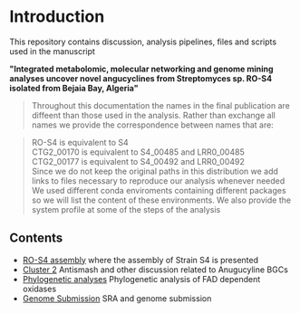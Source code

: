 # Introduction

This repository contains discussion, analysis pipelines, files and scripts used in the manuscript

**"Integrated metabolomic, molecular networking and genome mining analyses uncover novel angucyclines from Streptomyces sp. RO-S4 isolated from Bejaia Bay, Algeria"**

> Throughout this documentation the names in the final publication are diffeent than those used in the analysis.  Rather than exchange all names we provide the correspondence between names that are:

> RO-S4 is equivalent to S4  
> CTG2\_00170 is equivalent to S4\_00485 and LRR0\_00485  
> CTG2\_00177 is equivalent to S4\_00492 and LRR0\_00492  
> Since we do not keep the original paths in this distribution we add links to files necessary to reproduce our analysis whenever needed  
> We used different conda enviroments containing different packages so we will list the content of these environments. We also provide the system profile at some of the steps of the analysis  

## Contents

- [RO-S4 assembly](https://github.com/suzumar/ROS4_manus/blob/main/files/S4.md) where the assembly of Strain S4 is presented
- [Cluster 2](https://github.com/suzumar/ROS4_manus/blob/main/files/cluster2.md) Antismash and other discussion related to Anugucyline BGCs 
- [Phylogenetic analyses](https://github.com/suzumar/ROS4_manus/blob/main/files/phylo.md) Phylogenetic analysis of FAD dependent oxidases
- [Genome Submission](https://github.com/suzumar/ROS4_manus/blob/main/files/subm.md) SRA and genome submission
